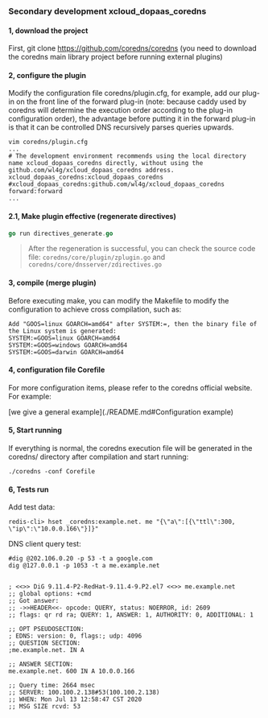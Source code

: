 ### Secondary development xcloud_dopaas_coredns

#### 1, download the project
First, git clone https://github.com/coredns/coredns (you need to download the coredns main library project before running external plugins)

#### 2, configure the plugin
Modify the configuration file coredns/plugin.cfg, for example, add our plug-in on the front line of the forward plug-in (note: because caddy used by coredns will determine the execution order according to the plug-in configuration order), the advantage before putting it in the forward plug-in is that it can be controlled DNS recursively parses queries upwards.

```
vim coredns/plugin.cfg
...
# The development environment recommends using the local directory name xcloud_dopaas_coredns directly, without using the github.com/wl4g/xcloud_dopaas_coredns address.
xcloud_dopaas_coredns:xcloud_dopaas_coredns
#xcloud_dopaas_coredns:github.com/wl4g/xcloud_dopaas_coredns
forward:forward
...
```

#### 2.1, Make plugin effective (regenerate directives)
```go
go run directives_generate.go
```
> After the regeneration is successful, you can check the source code file: `coredns/core/plugin/zplugin.go` and `coredns/core/dnsserver/zdirectives.go`

#### 3, compile (merge plugin)
Before executing make, you can modify the Makefile to modify the configuration to achieve cross compilation, such as:

```
Add "GOOS=linux GOARCH=amd64" after SYSTEM:=, then the binary file of the Linux system is generated:
SYSTEM:=GOOS=linux GOARCH=amd64
SYSTEM:=GOOS=windows GOARCH=amd64
SYSTEM:=GOOS=darwin GOARCH=amd64
```

#### 4, configuration file Corefile

For more configuration items, please refer to the coredns official website. For example:

[we give a general example](./README.md#Configuration example)

#### 5, Start running

If everything is normal, the coredns execution file will be generated in the coredns/ directory after compilation and start running:

```
./coredns -conf Corefile
```

#### 6, Tests run

Add test data:
```
redis-cli> hset _coredns:example.net. me "{\"a\":[{\"ttl\":300, \"ip\":\"10.0.0.166\"}]}"
```

DNS client query test:
```
#dig @202.106.0.20 -p 53 -t a google.com
dig @127.0.0.1 -p 1053 -t a me.example.net


; <<>> DiG 9.11.4-P2-RedHat-9.11.4-9.P2.el7 <<>> me.example.net
;; global options: +cmd
;; Got answer:
;; ->>HEADER<<- opcode: QUERY, status: NOERROR, id: 2609
;; flags: qr rd ra; QUERY: 1, ANSWER: 1, AUTHORITY: 0, ADDITIONAL: 1

;; OPT PSEUDOSECTION:
; EDNS: version: 0, flags:; udp: 4096
;; QUESTION SECTION:
;me.example.net. IN A

;; ANSWER SECTION:
me.example.net. 600 IN A 10.0.0.166

;; Query time: 2664 msec
;; SERVER: 100.100.2.138#53(100.100.2.138)
;; WHEN: Mon Jul 13 12:58:47 CST 2020
;; MSG SIZE rcvd: 53
```
